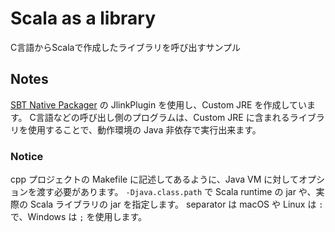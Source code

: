 # Scala as a library

C言語からScalaで作成したライブラリを呼び出すサンプル

## Notes

[SBT Native Packager](https://github.com/sbt/sbt-native-packager) の JlinkPlugin を使用し、Custom JRE を作成しています。
C言語などの呼び出し側のプログラムは、Custom JRE に含まれるライブラリを使用することで、動作環境の Java 非依存で実行出来ます。

### Notice

cpp プロジェクトの Makefile に記述してあるように、Java VM に対してオプションを渡す必要があります。
`-Djava.class.path` で Scala runtime の jar や、実際の Scala ライブラリの jar を指定します。
separator は macOS や Linux は `:` で、Windows は `;` を使用します。
